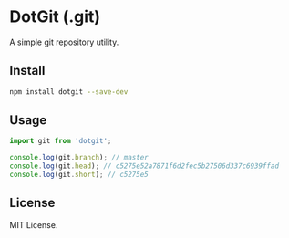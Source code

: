 # DotGit (.git)

A simple git repository utility.

## Install

```sh
npm install dotgit --save-dev
```

## Usage

```ts
import git from 'dotgit';

console.log(git.branch); // master
console.log(git.head); // c5275e52a7871f6d2fec5b27506d337c6939ffad
console.log(git.short); // c5275e5
```

## License

MIT License.
